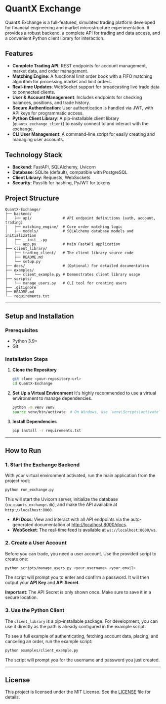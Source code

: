 # QuantX Exchange

QuantX Exchange is a full-featured, simulated trading platform developed for financial engineering and market microstructure experimentation. It provides a robust backend, a complete API for trading and data access, and a convenient Python client library for interaction.

## Features

- **Complete Trading API**: REST endpoints for account management, market data, and order management.
- **Matching Engine**: A functional limit order book with a FIFO matching algorithm for processing market and limit orders.
- **Real-time Updates**: WebSocket support for broadcasting live trade data to connected clients.
- **User & Account Management**: Includes endpoints for checking balances, positions, and trade history.
- **Secure Authentication**: User authentication is handled via JWT, with API keys for programmatic access.
- **Python Client Library**: A pip-installable client library (`quantx_exchange_client`) to easily connect to and interact with the exchange.
- **CLI User Management**: A command-line script for easily creating and managing user accounts.

## Technology Stack

- **Backend**: FastAPI, SQLAlchemy, Uvicorn
- **Database**: SQLite (default), compatible with PostgreSQL
- **Client Library**: Requests, WebSockets
- **Security**: Passlib for hashing, PyJWT for tokens

## Project Structure

```
QuantX-Exchange/
├── backend/
│   ├── api/              # API endpoint definitions (auth, account, trading)
│   ├── matching_engine/  # Core order matching logic
│   ├── models/           # SQLAlchemy database models and initialization
│   ├── __init__.py
│   └── app.py            # Main FastAPI application
├── client_library/
│   ├── trading_client/   # The client library source code
│   ├── README.md
│   └── setup.py
├── docs/                 # (Optional) For detailed documentation
├── examples/
│   └── client_example.py # Demonstrates client library usage
├── scripts/
│   └── manage_users.py   # CLI tool for creating users
├── .gitignore
├── README.md
└── requirements.txt
```

---

## Setup and Installation

### Prerequisites

- Python 3.9+
- Git

### Installation Steps

1.  **Clone the Repository**
    ```bash
    git clone <your-repository-url>
    cd QuantX-Exchange
    ```

2.  **Set Up a Virtual Environment**
    It's highly recommended to use a virtual environment to manage dependencies.
    ```bash
    python -m venv venv
    source venv/bin/activate  # On Windows, use `venv\Scripts\activate`
    ```

3.  **Install Dependencies**
    ```bash
    pip install -r requirements.txt
    ```

---

## How to Run

### 1. Start the Exchange Backend

With your virtual environment activated, run the main application from the project root:
```bash
python run_exchange.py
```
This will start the Uvicorn server, initialize the database (`cu_quants_exchange.db`), and make the API available at `http://localhost:8000`.

- **API Docs**: View and interact with all API endpoints via the auto-generated documentation at [http://localhost:8000/docs](http://localhost:8000/docs).
- **WebSocket**: The real-time feed is available at `ws://localhost:8000/ws`.

### 2. Create a User Account

Before you can trade, you need a user account. Use the provided script to create one:
```bash
python scripts/manage_users.py <your_username> <your_email>
```
The script will prompt you to enter and confirm a password. It will then output your **API Key** and **API Secret**.

**Important**: The API Secret is only shown once. Make sure to save it in a secure location.

### 3. Use the Python Client

The `client_library` is a pip-installable package. For development, you can use it directly as the path is already configured in the example script.

To see a full example of authenticating, fetching account data, placing, and canceling an order, run the example script:
```bash
python examples/client_example.py
```
The script will prompt you for the username and password you just created.

---

## License

This project is licensed under the MIT License. See the [LICENSE](LICENSE) file for details.
